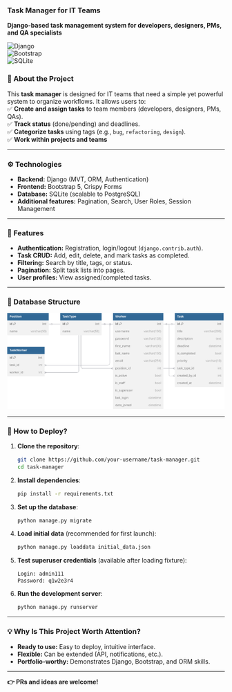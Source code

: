 ### **Task Manager for IT Teams**
**Django-based task management system for developers, designers, PMs, and QA specialists**


![Django](https://img.shields.io/badge/Django-092E20?style=for-the-badge&logo=django&logoColor=white)  
![Bootstrap](https://img.shields.io/badge/Bootstrap-563D7C?style=for-the-badge&logo=bootstrap&logoColor=white)  
![SQLite](https://img.shields.io/badge/SQLite-07405E?style=for-the-badge&logo=sqlite&logoColor=white)  

### **📌 About the Project**  
This **task manager** is designed for IT teams that need a simple yet powerful system to organize workflows. It allows users to:  
✅ **Create and assign tasks** to team members (developers, designers, PMs, QAs).  
✅ **Track status** (done/pending) and deadlines.  
✅ **Categorize tasks** using tags (e.g., `bug`, `refactoring`, `design`).  
✅ **Work within projects and teams**

--- 

### **⚙️ Technologies**  
- **Backend:** Django (MVT, ORM, Authentication)  
- **Frontend:** Bootstrap 5, Crispy Forms  
- **Database:** SQLite (scalable to PostgreSQL)  
- **Additional features:** Pagination, Search, User Roles, Session Management  

---

### **🔧 Features**  
- **Authentication:** Registration, login/logout (`django.contrib.auth`).  
- **Task CRUD:** Add, edit, delete, and mark tasks as completed.  
- **Filtering:** Search by title, tags, or status.  
- **Pagination:** Split task lists into pages.  
- **User profiles:** View assigned/completed tasks.  

--- 

### **📂 Database Structure**  
![DB Diagram](./docs/diagram_db.svg)

--- 

### **🚀 How to Deploy?**

1. **Clone the repository**:
   ```bash
   git clone https://github.com/your-username/task-manager.git
   cd task-manager
   ```

2. **Install dependencies**:
   ```bash
   pip install -r requirements.txt
   ```

3. **Set up the database**:
   ```bash
   python manage.py migrate
   ```

4. **Load initial data** (recommended for first launch):
   ```bash
   python manage.py loaddata initial_data.json
   ```

5. **Test superuser credentials** (available after loading fixture):
   ```
   Login: admin111
   Password: q1w2e3r4
   ```

6. **Run the development server**:
   ```bash
   python manage.py runserver
   ```

--- 

### **💡 Why Is This Project Worth Attention?**  
- **Ready to use:** Easy to deploy, intuitive interface.  
- **Flexible:** Can be extended (API, notifications, etc.).  
- **Portfolio-worthy:** Demonstrates Django, Bootstrap, and ORM skills.

--- 

**👉 PRs and ideas are welcome!**
